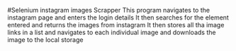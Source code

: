 #Selenium instagram images Scrapper
This program navigates to the instagram page and enters the login details
It then searches for the element entered and returns the images from instagram
It then stores all tha image links in a list and navigates to each individual image and downloads the image to the local storage
